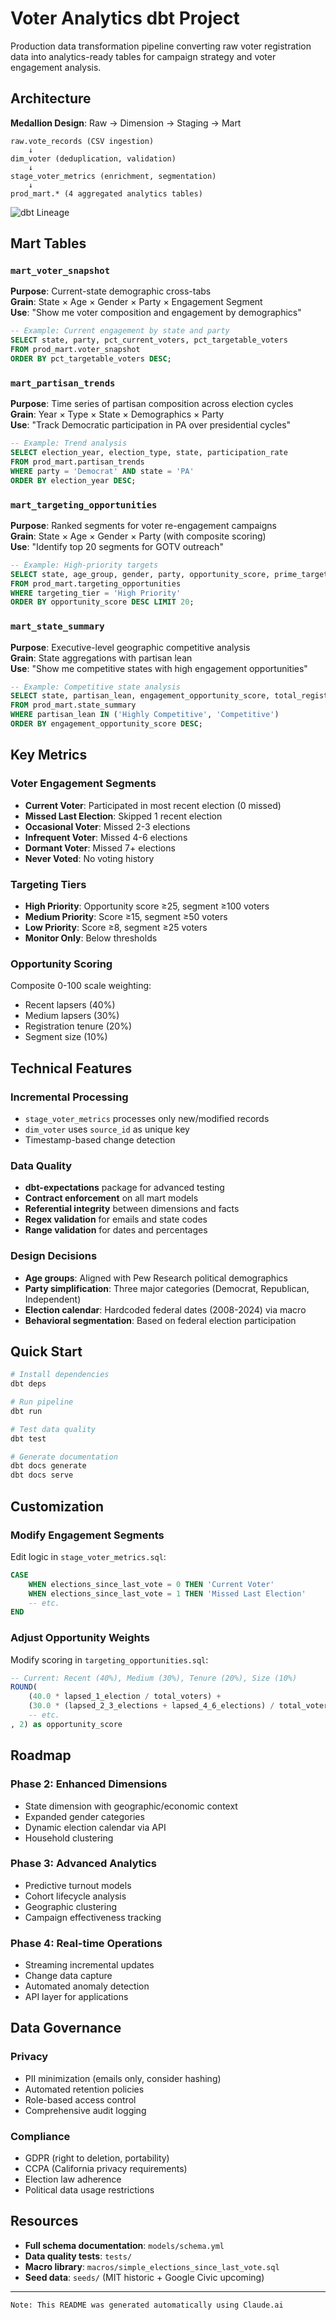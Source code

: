 # Voter Analytics dbt Project

Production data transformation pipeline converting raw voter registration data into analytics-ready tables for campaign strategy and voter engagement analysis.

## Architecture

**Medallion Design**: Raw → Dimension → Staging → Mart

```
raw.vote_records (CSV ingestion)
    ↓
dim_voter (deduplication, validation)
    ↓
stage_voter_metrics (enrichment, segmentation)
    ↓
prod_mart.* (4 aggregated analytics tables)
```

![dbt Lineage](docs/lineage.png)

## Mart Tables

### `mart_voter_snapshot`

**Purpose**: Current-state demographic cross-tabs  
**Grain**: State × Age × Gender × Party × Engagement Segment  
**Use**: "Show me voter composition and engagement by demographics"

```sql
-- Example: Current engagement by state and party
SELECT state, party, pct_current_voters, pct_targetable_voters
FROM prod_mart.voter_snapshot
ORDER BY pct_targetable_voters DESC;
```

### `mart_partisan_trends`

**Purpose**: Time series of partisan composition across election cycles  
**Grain**: Year × Type × State × Demographics × Party  
**Use**: "Track Democratic participation in PA over presidential cycles"

```sql
-- Example: Trend analysis
SELECT election_year, election_type, state, participation_rate
FROM prod_mart.partisan_trends
WHERE party = 'Democrat' AND state = 'PA'
ORDER BY election_year DESC;
```

### `mart_targeting_opportunities`

**Purpose**: Ranked segments for voter re-engagement campaigns  
**Grain**: State × Age × Gender × Party (with composite scoring)  
**Use**: "Identify top 20 segments for GOTV outreach"

```sql
-- Example: High-priority targets
SELECT state, age_group, gender, party, opportunity_score, prime_target_voters
FROM prod_mart.targeting_opportunities
WHERE targeting_tier = 'High Priority'
ORDER BY opportunity_score DESC LIMIT 20;
```

### `mart_state_summary`

**Purpose**: Executive-level geographic competitive analysis  
**Grain**: State aggregations with partisan lean  
**Use**: "Show me competitive states with high engagement opportunities"

```sql
-- Example: Competitive state analysis
SELECT state, partisan_lean, engagement_opportunity_score, total_registered_voters
FROM prod_mart.state_summary
WHERE partisan_lean IN ('Highly Competitive', 'Competitive')
ORDER BY engagement_opportunity_score DESC;
```

## Key Metrics

### Voter Engagement Segments

- **Current Voter**: Participated in most recent election (0 missed)
- **Missed Last Election**: Skipped 1 recent election
- **Occasional Voter**: Missed 2-3 elections
- **Infrequent Voter**: Missed 4-6 elections
- **Dormant Voter**: Missed 7+ elections
- **Never Voted**: No voting history

### Targeting Tiers

- **High Priority**: Opportunity score ≥25, segment ≥100 voters
- **Medium Priority**: Score ≥15, segment ≥50 voters
- **Low Priority**: Score ≥8, segment ≥25 voters
- **Monitor Only**: Below thresholds

### Opportunity Scoring

Composite 0-100 scale weighting:

- Recent lapsers (40%)
- Medium lapsers (30%)
- Registration tenure (20%)
- Segment size (10%)

## Technical Features

### Incremental Processing

- `stage_voter_metrics` processes only new/modified records
- `dim_voter` uses `source_id` as unique key
- Timestamp-based change detection

### Data Quality

- **dbt-expectations** package for advanced testing
- **Contract enforcement** on all mart models
- **Referential integrity** between dimensions and facts
- **Regex validation** for emails and state codes
- **Range validation** for dates and percentages

### Design Decisions

- **Age groups**: Aligned with Pew Research political demographics
- **Party simplification**: Three major categories (Democrat, Republican, Independent)
- **Election calendar**: Hardcoded federal dates (2008-2024) via macro
- **Behavioral segmentation**: Based on federal election participation

## Quick Start

```bash
# Install dependencies
dbt deps

# Run pipeline
dbt run

# Test data quality
dbt test

# Generate documentation
dbt docs generate
dbt docs serve
```

## Customization

### Modify Engagement Segments

Edit logic in `stage_voter_metrics.sql`:

```sql
CASE
    WHEN elections_since_last_vote = 0 THEN 'Current Voter'
    WHEN elections_since_last_vote = 1 THEN 'Missed Last Election'
    -- etc.
END
```

### Adjust Opportunity Weights

Modify scoring in `targeting_opportunities.sql`:

```sql
-- Current: Recent (40%), Medium (30%), Tenure (20%), Size (10%)
ROUND(
    (40.0 * lapsed_1_election / total_voters) +
    (30.0 * (lapsed_2_3_elections + lapsed_4_6_elections) / total_voters) +
    -- etc.
, 2) as opportunity_score
```

## Roadmap

### Phase 2: Enhanced Dimensions

- State dimension with geographic/economic context
- Expanded gender categories
- Dynamic election calendar via API
- Household clustering

### Phase 3: Advanced Analytics

- Predictive turnout models
- Cohort lifecycle analysis
- Geographic clustering
- Campaign effectiveness tracking

### Phase 4: Real-time Operations

- Streaming incremental updates
- Change data capture
- Automated anomaly detection
- API layer for applications

## Data Governance

### Privacy

- PII minimization (emails only, consider hashing)
- Automated retention policies
- Role-based access control
- Comprehensive audit logging

### Compliance

- GDPR (right to deletion, portability)
- CCPA (California privacy requirements)
- Election law adherence
- Political data usage restrictions

## Resources

- **Full schema documentation**: `models/schema.yml`
- **Data quality tests**: `tests/`
- **Macro library**: `macros/simple_elections_since_last_vote.sql`
- **Seed data**: `seeds/` (MIT historic + Google Civic upcoming)

---

```bash
Note: This README was generated automatically using Claude.ai
```
